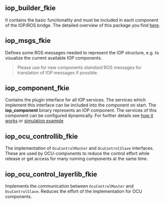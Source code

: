 ## iop_builder_fkie
It contains the basic functionality and must be included in each component of the IOP/ROS bridge. The detailed overview of this package you find [here](builder_package.md).

## iop_msgs_fkie
Defines some ROS messages needed to represent the IOP structure, e.g. to visualize the current available IOP components.
>Please use for new components _standard_ ROS messages for translation of IOP messages if possible.

## iop_component_fkie
Contains the plugin interface for all IOP services. The services which implement this interface can be included into the component on start. The **iop_component** binary represents an IOP component. The services of this component can be configured dynamically. For further details see [how it works](how_it_works.md) or [simulation example](https://github.com/fkie/iop_cfg_sim_stage_fkie/blob/master/README.md)

## iop_ocu_controllib_fkie
The implementation of `OcuControlMaster` and `OcuControlSlave` interfaces. These are used by OCU-components to reduce the control effort while release or get access for many running components at the same time.

## iop_ocu_control_layerlib_fkie
Implements the communication between `OcuControlMaster` and `OcuControlSlave`. Reduces the effort of the implementation for OCU components.

